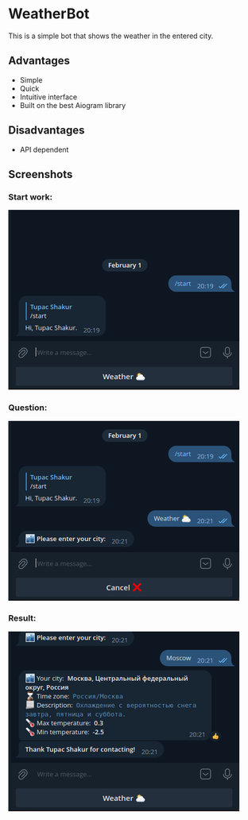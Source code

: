 # WeatherBot
This is a simple bot that shows the weather in the entered city.
## Advantages
- Simple
- Quick
- Intuitive interface
- Built on the best Aiogram library
## Disadvantages 
- API dependent
## Screenshots
### Start work:
![Start work:](/images_repo/1.png)
### Question:
![Question:](/images_repo/2.png)
### Result:
![Result:](/images_repo/3.png)

